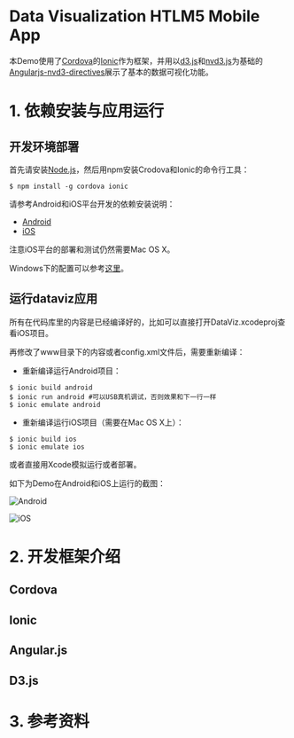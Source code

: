 Data Visualization HTLM5 Mobile App
================================

本Demo使用了[Cordova](http://cordova.apache.org)的[Ionic](ionicframework.com)作为框架，并用以[d3.js](d3js.org)和[nvd3.js](http://nvd3.org/)为基础的[Angularjs-nvd3-directives](http://cmaurer.github.io/angularjs-nvd3-directives/)展示了基本的数据可视化功能。

# 1. 依赖安装与应用运行
## 开发环境部署
首先请安装[Node.js](http://nodejs.org/)，然后用npm安装Crodova和Ionic的命令行工具：
```shell
$ npm install -g cordova ionic
```

请参考Android和iOS平台开发的依赖安装说明：
* [Android](http://cordova.apache.org/docs/en/3.3.0/guide_platforms_android_index.md.html#Android%20Platform%20Guide)
* [iOS](http://cordova.apache.org/docs/en/3.3.0/guide_platforms_ios_index.md.html#iOS%20Platform%20Guide)

注意iOS平台的部署和测试仍然需要Mac OS X。

Windows下的配置可以参考[这里](http://learn.ionicframework.com/videos/windows-android/)。

## 运行dataviz应用
所有在代码库里的内容是已经编译好的，比如可以直接打开DataViz.xcodeproj查看iOS项目。

再修改了www目录下的内容或者config.xml文件后，需要重新编译：

* 重新编译运行Android项目：
```shell
$ ionic build android
$ ionic run android #可以USB真机调试，否则效果和下一行一样
$ ionic emulate android
```

* 重新编译运行iOS项目（需要在Mac OS X上）：
```shell
$ ionic build ios
$ ionic emulate ios
```
或者直接用Xcode模拟运行或者部署。

如下为Demo在Android和iOS上运行的截图：

![Android](../images/android-pie-chart.png)

![iOS](../images/ios-discrete-bar.png)

# 2. 开发框架介绍

## Cordova
## Ionic
## Angular.js
## D3.js

# 3. 参考资料
